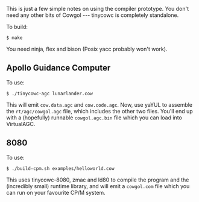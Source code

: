 This is just a few simple notes on using the compiler prototype. You don't
need any other bits of Cowgol --- tinycowc is completely standalone.

To build:

    $ make

You need ninja, flex and bison (Posix yacc probably won't work).

## Apollo Guidance Computer

To use:

    $ ./tinycowc-agc lunarlander.cow

This will emit `cow.data.agc` and `cow.code.agc`. Now, use yaYUL to assemble
the `rt/agc/cowgol.agc` file, which includes the other two files. You'll end
up with a (hopefully) runnable `cowgol.agc.bin` file which you can load into
VirtualAGC.

## 8080

To use:

    $ ./build-cpm.sh examples/helloworld.cow

This uses tinycowc-8080, zmac and ld80 to compile the program and the
(incredibly small) runtime library, and will emit a `cowgol.com` file which
you can run on your favourite CP/M system.
